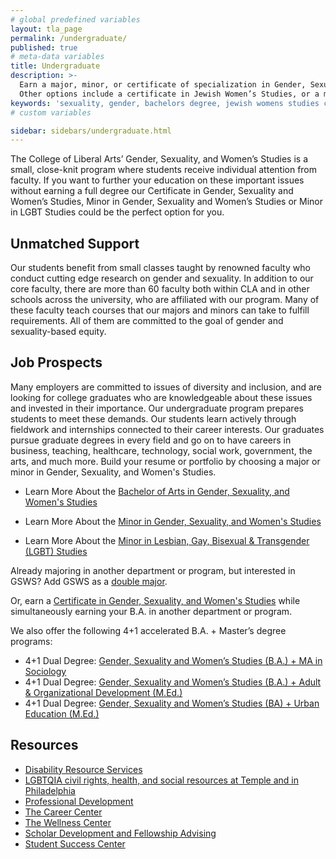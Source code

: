 ```yaml
---
# global predefined variables
layout: tla_page
permalink: /undergraduate/
published: true
# meta-data variables
title: Undergraduate
description: >-
  Earn a major, minor, or certificate of specialization in Gender, Sexuality, and Women’s Studies at Temple University.
  Other options include a certificate in Jewish Women’s Studies, or a minor in LGBT Studies through the College of Liberal Arts.
keywords: 'sexuality, gender, bachelors degree, jewish womens studies certificate'
# custom variables

sidebar: sidebars/undergraduate.html
---
```

The College of Liberal Arts’ Gender, Sexuality, and Women’s Studies is a small, close-knit program where students receive individual attention from faculty. If you want to further your education on these important issues without earning a full degree our Certificate in Gender, Sexuality and Women’s Studies, Minor in Gender, Sexuality and Women’s Studies or Minor in LGBT Studies could be the perfect option for you.

## Unmatched Support
Our students benefit from small classes taught by renowned faculty who conduct cutting edge research on gender and sexuality. In addition to our core faculty, there are more than 60 faculty both within CLA and in other schools across the university, who are affiliated with our program. Many of these faculty teach courses that our majors and minors can take to fulfill requirements. All of them are committed to the goal of gender and sexuality-based equity.

## Job Prospects
Many employers are committed to issues of diversity and inclusion, and are looking for college graduates who are knowledgeable about these issues and invested in their importance. Our undergraduate program prepares students to meet these demands. Our students learn actively through fieldwork and internships connected to their career interests. Our graduates pursue graduate degrees in every field and go on to have careers in business, teaching, healthcare, technology, social work, government, the arts, and much more. Build your resume or portfolio by choosing a major or minor in Gender, Sexuality, and Women's Studies. 

- Learn More About the [Bachelor of Arts in Gender, Sexuality, and Women's Studies](http://bulletin.temple.edu/undergraduate/liberal-arts/gender-sexuality-womens-studies/ba-gender-sexuality-womens-studies/)

- Learn More About the [Minor in Gender, Sexuality, and Women's Studies](http://bulletin.temple.edu/undergraduate/liberal-arts/gender-sexuality-womens-studies/minor-gender-sexuality-womens-studies/)

- Learn More About the [Minor in Lesbian, Gay, Bisexual & Transgender (LGBT) Studies](http://bulletin.temple.edu/undergraduate/liberal-arts/gender-sexuality-womens-studies/minor-lesbian-gay-bisexual-transgender-lgbt/)

Already majoring in another department or program, but interested in GSWS? Add GSWS as a [double major](https://liberalarts.temple.edu/advising/academic-advising/policies-and-procedures).

Or, earn a [Certificate in Gender, Sexuality, and Women's Studies](http://bulletin.temple.edu/undergraduate/liberal-arts/certificate-programs/certificate-gender-sexuality-womens-studies/) while simultaneously earning your B.A. in another department or program. 

We also offer the following 4+1 accelerated B.A. + Master’s degree programs:

- 4+1 Dual Degree: [Gender, Sexuality and Women’s Studies (B.A.) + MA in Sociology](https://liberalarts.temple.edu/ba-gender-sexuality-and-womens-studies-ma)
- 4+1 Dual Degree: [Gender, Sexuality and Women’s Studies (B.A.) + Adult & Organizational Development (M.Ed.)](https://education.temple.edu/node/49403)
- 4+1 Dual Degree: [Gender, Sexuality and Women’s Studies (BA) + Urban Education (M.Ed.)](https://education.temple.edu/node/49793)

## Resources
- [Disability Resource Services](https://disabilityresources.temple.edu/)
- [LGBTQIA civil rights, health, and social resources at Temple and in Philadelphia](https://diversity.temple.edu/lgbtqia/lgbtqia-resources) 
- [Professional Development](https://liberalarts.temple.edu/advising/professional-development)
- [The Career Center](http://www.temple.edu/provost/careercenter/) 
- [The Wellness Center](https://wellness.temple.edu/about)
- [Scholar Development and Fellowship Advising](http://www.temple.edu/vpus/fellowships/index.html)
- [Student Success Center](https://www.temple.edu/class/)

